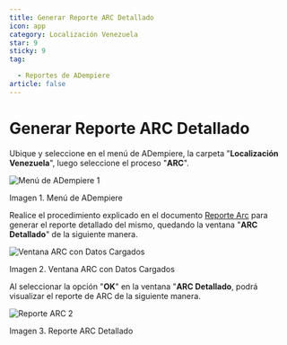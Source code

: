 ```yaml
---
title: Generar Reporte ARC Detallado
icon: app
category: Localización Venezuela
star: 9
sticky: 9
tag:

  - Reportes de ADempiere
article: false
---
```


**Generar Reporte ARC Detallado**
=================================

Ubique y seleccione en el menú de ADempiere, la carpeta "**Localización Venezuela**", luego seleccione el proceso "**ARC**".

![Menú de ADempiere 1](/assets/img/report/arc-report/resources/menu-arc2.png)

Imagen 1. Menú de ADempiere

Realice el procedimiento explicado en el documento [Reporte Arc](arc-report.md) para generar el reporte detallado del mismo, quedando la ventana "**ARC Detallado**" de la siguiente manera.

![Ventana ARC con Datos Cargados](/assets/img/report/arc-report/resources/vent-arc2.png)

Imagen 2. Ventana ARC con Datos Cargados

Al seleccionar la opción "**OK**" en la ventana "**ARC Detallado**, podrá visualizar el reporte de ARC de la siguiente manera.

![Reporte ARC 2](/assets/img/report/arc-report/resources/resultado2.png)

Imagen 3. Reporte ARC Detallado
